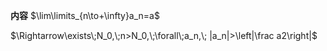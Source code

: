 **内容**
$\lim\limits_{n\to+\infty}a_n=a$

$\Rightarrow\exists\;N_0,\;n>N_0,\;\forall\;a_n,\;
|a_n|>\left|\frac a2\right|$

